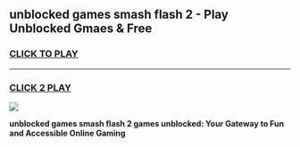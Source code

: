 
## unblocked games smash flash 2 - Play Unblocked Gmaes & Free
<h3>
<a href="https://premium.freeplayer.one?title=unblocked_games_smash_flash_2&ref=20F">CLICK TO PLAY</a></h3>
<hr>

<h3>
<a href="https://premium.freeplayer.one?title=unblocked_games_smash_flash_2&ref=20F">CLICK 2 PLAY</a>
  
</h3>

<a href="https://premium.freeplayer.one?title=unblocked_games_smash_flash_2&ref=20F/"><img src="https://clearcache.store/games.png"></a>


**unblocked games smash flash 2 games unblocked: Your Gateway to Fun and Accessible Online Gaming**
